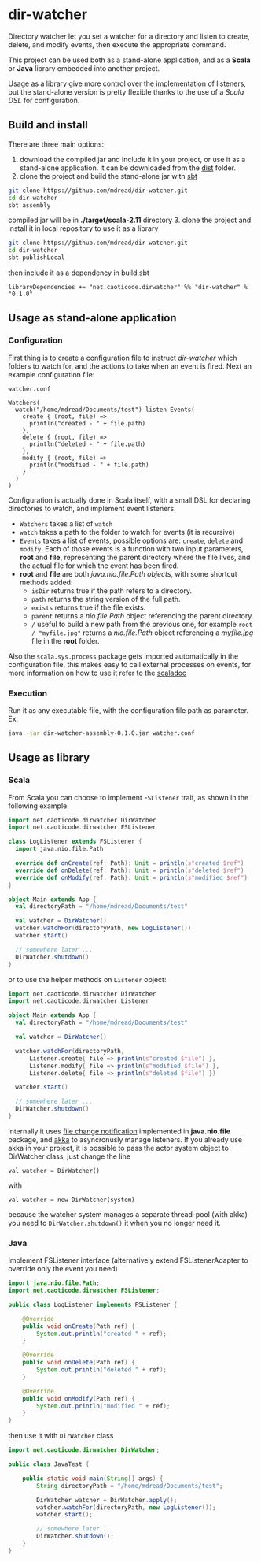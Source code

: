dir-watcher
===========

Directory watcher let you set a watcher for a directory and listen to create, delete, and modify events, then execute the appropriate command.

This project can be used both as a stand-alone application, and as a **Scala** or **Java** library embedded into another project.

Usage as a library give more control over the implementation of listeners, but the stand-alone version is pretty flexible thanks to the use of a *Scala DSL* for configuration.

## Build and install
There are three main options:

1. download the compiled jar and include it in your project, or use it as a stand-alone application. it can be downloaded from the [dist](https://github.com/mdread/dir-watcher/tree/master/dist) folder.
2. clone the project and build the stand-alone jar with [sbt](http://www.scala-sbt.org/)
```bash
git clone https://github.com/mdread/dir-watcher.git
cd dir-watcher
sbt assembly
```
compiled jar will be in **./target/scala-2.11** directory
3. clone the project and install it in local repository to use it as a library
```bash
git clone https://github.com/mdread/dir-watcher.git
cd dir-watcher
sbt publishLocal
```
then include it as a dependency in build.sbt
```
libraryDependencies += "net.caoticode.dirwatcher" %% "dir-watcher" % "0.1.0"
```

## Usage as stand-alone application

### Configuration

First thing is to create a configuration file to instruct *dir-watcher* which folders to watch for, and the actions to take when an event is fired. Next an example configuration file:

`watcher.conf`
```
Watchers(
  watch("/home/mdread/Documents/test") listen Events(
    create { (root, file) =>
      println("created - " + file.path)
    },
    delete { (root, file) =>
      println("deleted - " + file.path)
    },
    modify { (root, file) =>
      println("modified - " + file.path)
    }
  )
)
```

Configuration is actually done in Scala itself, with a small DSL for declaring directories to watch, and implement event listeners.

* `Watchers` takes a list of `watch`
* `watch` takes a path to the folder to watch for events (it is recursive)
* `Events` takes a list of events, possible options are: `create`, `delete` and `modify`. Each of those events is a function with two input parameters, **root** and **file**, representing the parent directory where the file lives, and the actual file for which the event has been fired.
* **root** and **file** are both *java.nio.file.Path objects*, with some shortcut methods added:
  * `isDir` returns true if the path refers to a directory.
  * `path` returns the string version of the full path.
  * `exists` returns true if the file exists.
  * `parent` returns a *nio.file.Path* object referencing the parent directory.
  * `/` useful to build a new path from the previous one, for example `root / "myfile.jpg"` returns a *nio.file.Path* object referencing a *myfile.jpg* file in the **root** folder.

Also the `scala.sys.process` package gets imported automatically in the configuration file, this makes easy to call external processes on events, for more information on how to use it refer to the [scaladoc](http://www.scala-lang.org/api/current/index.html#scala.sys.process.package)

### Execution

Run it as any executable file, with the configuration file path as parameter. Ex:

```bash
java -jar dir-watcher-assembly-0.1.0.jar watcher.conf
```

## Usage as library

### Scala

From Scala you can choose to implement `FSListener` trait, as shown in the following example:

```scala
import net.caoticode.dirwatcher.DirWatcher
import net.caoticode.dirwatcher.FSListener

class LogListener extends FSListener {
  import java.nio.file.Path

  override def onCreate(ref: Path): Unit = println(s"created $ref")
  override def onDelete(ref: Path): Unit = println(s"deleted $ref")
  override def onModify(ref: Path): Unit = println(s"modified $ref")
}

object Main extends App {
  val directoryPath = "/home/mdread/Documents/test"

  val watcher = DirWatcher()
  watcher.watchFor(directoryPath, new LogListener())
  watcher.start()

  // somewhere later ...
  DirWatcher.shutdown()
}
```

or to use the helper methods on `Listener` object:

```scala
import net.caoticode.dirwatcher.DirWatcher
import net.caoticode.dirwatcher.Listener

object Main extends App {
  val directoryPath = "/home/mdread/Documents/test"

  val watcher = DirWatcher()

  watcher.watchFor(directoryPath,
      Listener.create{ file => println(s"created $file") },
      Listener.modify{ file => println(s"modified $file") },
      Listener.delete{ file => println(s"deleted $file") })

  watcher.start()

  // somewhere later ...
  DirWatcher.shutdown()
}
```

internally it uses [file change notification](https://docs.oracle.com/javase/tutorial/essential/io/notification.html) implemented in **java.nio.file** package, and [akka](http://akka.io/) to asyncronusly manage listeners. If you already use akka in your project, it is possible to pass the actor system object to DirWatcher class, just change the line
```
val watcher = DirWatcher()
```
with
```
val watcher = new DirWatcher(system)
```

because the watcher system manages a separate thread-pool (with akka) you need to `DirWatcher.shutdown()` it when you no longer need it.

### Java

Implement FSListener interface (alternatively extend FSListenerAdapter to override only the event you need)

```java
import java.nio.file.Path;
import net.caoticode.dirwatcher.FSListener;

public class LogListener implements FSListener {

	@Override
	public void onCreate(Path ref) {
		System.out.println("created " + ref);
	}

	@Override
	public void onDelete(Path ref) {
		System.out.println("deleted " + ref);
	}

	@Override
	public void onModify(Path ref) {
		System.out.println("modified " + ref);
	}
}
```

then use it with `DirWatcher` class

```java
import net.caoticode.dirwatcher.DirWatcher;

public class JavaTest {

	public static void main(String[] args) {
		String directoryPath = "/home/mdread/Documents/test";

		DirWatcher watcher = DirWatcher.apply();
	    watcher.watchFor(directoryPath, new LogListener());
	    watcher.start();

    	// somewhere later ...
	    DirWatcher.shutdown();
	}
}
```
